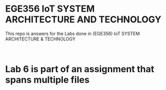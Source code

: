 # EGE356 IoT SYSTEM ARCHITECTURE AND TECHNOLOGY
This repo is answers for the Labs done in (EGE356) IoT SYSTEM ARCHITECTURE & TECHNOLOGY

<br>

# Lab 6 is part of an assignment that spans multiple files
